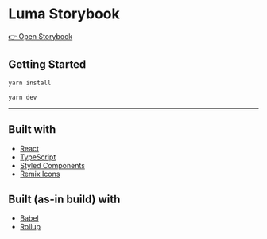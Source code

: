 # Luma Storybook

[👉 Open Storybook](https://pmet-public.github.io/luma-storybook/?path=/story/%F0%9F%91%8B-welcome--getting-started)

## Getting Started

```bash
yarn install
```

```bash
yarn dev
```

---

## Built with

-   [React](https://reactjs.org/)
-   [TypeScript](https://www.typescriptlang.org/)
-   [Styled Components](https://www.styled-components.com/)
-   [Remix Icons](https://remixicon.com)

## Built (as-in build) with

-   [Babel](https://babeljs.io/)
-   [Rollup](https://rollupjs.org/guide/en/)
